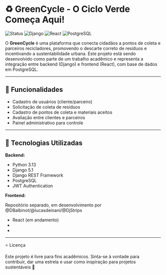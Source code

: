 # ♻️ GreenCycle - O Ciclo Verde Começa Aqui!

![Status](https://img.shields.io/badge/status-em%20desenvolvimento-yellow)
![Django](https://img.shields.io/badge/backend-Django-brightgreen)
![React](https://img.shields.io/badge/frontend-React-blue)
![PostgreSQL](https://img.shields.io/badge/banco-PostgreSQL-9cf)

O **GreenCycle** é uma plataforma que conecta cidadãos a pontos de coleta e parceiros recicladores, promovendo o descarte correto de resíduos e incentivando a sustentabilidade urbana. Este projeto está sendo desenvolvido como parte de um trabalho acadêmico e representa a integração entre backend (Django) e frontend (React), com base de dados em PostgreSQL.

---

## 🚀 Funcionalidades

- Cadastro de usuários (cliente/parceiro)
- Solicitação de coleta de resíduos
- Cadastro de pontos de coleta e materiais aceitos
- Avaliação entre clientes e parceiros
- Painel administrativo para controle

---

## 🧪 Tecnologias Utilizadas

**Backend:**
- Python 3.13
- Django 5.1
- Django REST Framework
- PostgreSQL
- JWT Authentication

**Frontend:**

Repositório separado, em desenvolvimento por @DBalbinot/@lucasdeinani/@DjStrips

- React (em andamento)
- 
- 
---

⭐ Licença

Este projeto é livre para fins acadêmicos. Sinta-se à vontade para contribuir, dar uma estrela e usar como inspiração para projetos sustentáveis 🌱
